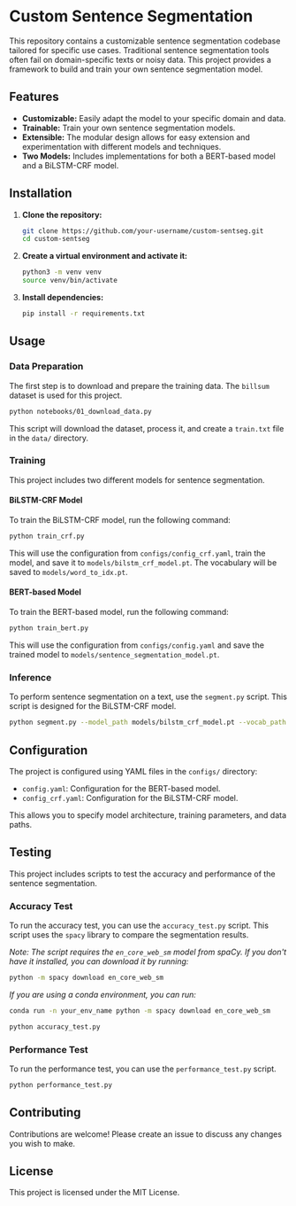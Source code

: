 # Custom Sentence Segmentation

This repository contains a customizable sentence segmentation codebase tailored for specific use cases. Traditional sentence segmentation tools often fail on domain-specific texts or noisy data. This project provides a framework to build and train your own sentence segmentation model.

## Features

*   **Customizable:** Easily adapt the model to your specific domain and data.
*   **Trainable:** Train your own sentence segmentation models.
*   **Extensible:** The modular design allows for easy extension and experimentation with different models and techniques.
*   **Two Models:** Includes implementations for both a BERT-based model and a BiLSTM-CRF model.

## Installation

1.  **Clone the repository:**
    ```bash
    git clone https://github.com/your-username/custom-sentseg.git
    cd custom-sentseg
    ```

2.  **Create a virtual environment and activate it:**
    ```bash
    python3 -m venv venv
    source venv/bin/activate
    ```

3.  **Install dependencies:**
    ```bash
    pip install -r requirements.txt
    ```

## Usage

### Data Preparation

The first step is to download and prepare the training data. The `billsum` dataset is used for this project.

```bash
python notebooks/01_download_data.py
```

This script will download the dataset, process it, and create a `train.txt` file in the `data/` directory.

### Training

This project includes two different models for sentence segmentation.

#### BiLSTM-CRF Model

To train the BiLSTM-CRF model, run the following command:

```bash
python train_crf.py
```

This will use the configuration from `configs/config_crf.yaml`, train the model, and save it to `models/bilstm_crf_model.pt`. The vocabulary will be saved to `models/word_to_idx.pt`.

#### BERT-based Model

To train the BERT-based model, run the following command:

```bash
python train_bert.py
```

This will use the configuration from `configs/config.yaml` and save the trained model to `models/sentence_segmentation_model.pt`.

### Inference

To perform sentence segmentation on a text, use the `segment.py` script. This script is designed for the BiLSTM-CRF model.

```bash
python segment.py --model_path models/bilstm_crf_model.pt --vocab_path models/word_to_idx.pt --text "This is the first sentence. This is the second sentence."
```

## Configuration

The project is configured using YAML files in the `configs/` directory:
*   `config.yaml`: Configuration for the BERT-based model.
*   `config_crf.yaml`: Configuration for the BiLSTM-CRF model.

This allows you to specify model architecture, training parameters, and data paths.

## Testing

This project includes scripts to test the accuracy and performance of the sentence segmentation.

### Accuracy Test

To run the accuracy test, you can use the `accuracy_test.py` script. This script uses the `spacy` library to compare the segmentation results.

*Note: The script requires the `en_core_web_sm` model from spaCy. If you don't have it installed, you can download it by running:*
```bash
python -m spacy download en_core_web_sm
```

*If you are using a conda environment, you can run:*
```bash
conda run -n your_env_name python -m spacy download en_core_web_sm
```

```bash
python accuracy_test.py
```

### Performance Test

To run the performance test, you can use the `performance_test.py` script.

```bash
python performance_test.py
```

## Contributing

Contributions are welcome! Please create an issue to discuss any changes you wish to make.

## License

This project is licensed under the MIT License. 